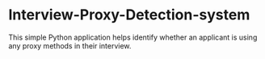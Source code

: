 # Interview-Proxy-Detection-system
This simple Python application helps identify whether an applicant is using any proxy methods in their interview.
